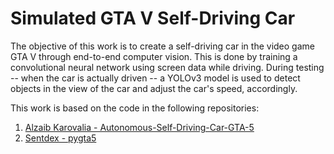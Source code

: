 # Simulated GTA V Self-Driving Car

The objective of this work is to create a self-driving car in the video game GTA V through end-to-end computer vision.  This is done by training a convolutional neural network using screen data while driving.  During testing -- when the car is actually driven -- a YOLOv3 model is used to detect objects in the view of the car and adjust the car's speed, accordingly.

This work is based on the code in the following repositories:
1. [Alzaib Karovalia - Autonomous-Self-Driving-Car-GTA-5](https://github.com/Alzaib/Autonomous-Self-Driving-Car-GTA-5)
2. [Sentdex - pygta5](https://github.com/Sentdex/pygta5)
